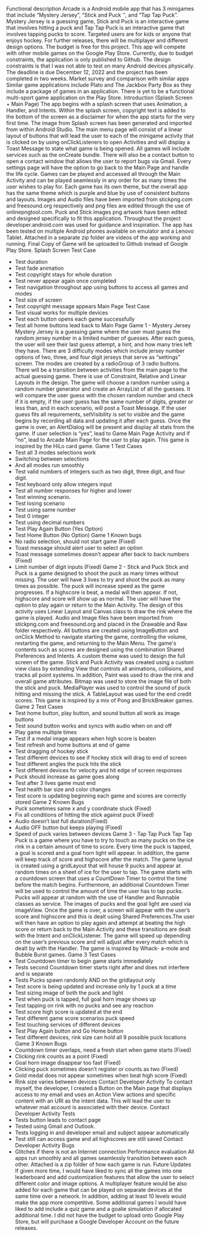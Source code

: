 Functional description
Arcade is a Android mobile app that has 3 minigames that include “Mystery Jersey”,
“Stick and Puck '', and “Tap Tap Puck”. Mystery Jersey is a guessing game, Stick and
Puck is an interactive game that involves hitting a puck and Tap Tap Puck is an
interactive game that involves tapping pucks to score. Targeted users are for kids or
anyone that enjoys hockey. For further releases, there will be multiplayer and different
design options. The budget is free for this project. This app will compete with other
mobile games on the Google Play Store. Currently, due to budget constraints, the
application is only published to Github. The design constraints is that I was not able to
test on many Android devices physically. The deadline is due December 12, 2022 and
the project has been completed in two weeks.
Market survey and comparison with similar apps
Similar game applications include Plato and The Jackbox Party Box as they include a
package of games in an application. There is yet to be a functional multi-sport game
application on the Play Store.
Introduction (Splash Screen + Main Page)
The app begins with a splash screen that uses Animation, a Handler, and Intents.
Within the splash screen, copyright text is added to the bottom of the screen as a
disclaimer for when the app starts for the very first time. The image from Splash screen
has been generated and imported from within Android Studio. The main menu page will
consist of a linear layout of buttons that will lead the user to each of the minigame
activity that is clicked on by using onClickListeners to open Activities and will display
a Toast Message to state what game is being opened. All games will include services
such as the onCreate bundle. There will also be a contact button to open a contact
window that allows the user to report bugs via Gmail. Every settings page will have the
option to go back to the Main Page and handle the life cycle. Games can be played
and accessed all through the Main Activity and can be played seamlessly in any order
for as many times the user wishes to play for. Each game has its own theme, but the
overall app has the same theme which is purple and blue by use of consistent buttons
and layouts. Images and Audio files have been imported from stickpng.com and
freesound.org respectively and png files are edited through the use of
onlinepngtool.com. Puck and Stick images png artwork have been edited and
designed specifically to fit this application. Throughout the project
developer.android.com was used for guidance and inspiration. The app has been tested
on multiple Android phones available on emulator and a Lenovo Tablet. Attached in a
separate zip folder are videos of the app working and running. Final Copy of Game will
be uploaded to Github instead of Google Play Store.
Splash Screen Test Case
- Test duration
- Test fade animation
- Test copyright stays for whole duration
- Test never appear again once completed
- Test navigation throughout app using buttons to access all games and modes
- Test size of screen
- Test copyright message appears
Main Page Test Case
- Test visual works for multiple devices
- Test each button opens each game successfully
- Test all home buttons lead back to Main Page
Game 1 - Mystery Jersey
Mystery Jersey is a guessing game where the user must guess the random jersey
number in a limited number of guesses. After each guess, the user will see their last
guess attempt, a hint, and how many tries left they have. There are 3 difficulty modes
which include jersey number options of two, three, and four digit jerseys that serve as
“settings” screen. The modes are created by a radioGroup of 3 radio buttons.
There will be a transition between activities from the main page to the actual guessing
game. There is use of Constraint, Relative and Linear Layouts in the design. The
game will choose a random number using a random number generator and create an
ArrayList of all the guesses. It will compare the user guess with the chosen random
number and check if it is empty, if the user guess has the same number of digits,
greater or less than, and in each scenario, will post a Toast Message. If the user guess
fits all requirements, setVisibility is set to visible and the game begins by recording all
data and updating it after each guess. Once the game is over, an AlertDialog will be
present and display all stats from the game. If user selection is “yes”, lead to Game
Main Page Activity and if “no”, lead to Arcade Main Page for the user to play again. This
game is inspired by the HiLo card game.
Game 1 Test Cases
- Test all 3 modes selections work
- Switching between selections
- And all modes run smoothly
- Test valid numbers of integers such as two digit, three digit, and four digit.
- Test keyboard only allow integers input
- Test all number responses for higher and lower
- Test winning scenario.
- Test losing scenario
- Test using same number
- Test 0 integer
- Test using decimal numbers
- Test Play Again Button (Yes Option)
- Test Home Button (No Option)
Game 1 Known bugs
- No radio selection, should not start game (Fixed)
- Toast message should alert user to select an option
- Toast message sometimes doesn’t appear after back to back numbers (Fixed)
- Limit number of digit inputs (Fixed)
Game 2 - Stick and Puck
Stick and Puck is a game designed to shoot the puck as many times without missing.
The user will have 3 lives to try and shoot the puck as many times as possible. The
puck will increase speed as the game progresses. If a highscore is beat, a medal will
then appear. If not, highscore and score will show up as normal. The user will have the
option to play again or return to the Main Activity. The design of this activity uses Linear
Layout and Canvas class to draw the rink where the game is played. Audio and Image
files have been imported from stickpng.com and freesound.org and placed in the
Drawable and Raw folder respectively. All buttons are created using ImageButton and
onClick Method to navigate starting the game, controlling the volume, restarting the
game, and returning to the Main Menu. The game's contents such as scores are
designed using the combination Shared Preferences and Intents. A custom theme
was used to design the full screen of the game. Stick and Puck Activity was created
using a custom view class by extending View that controls all animations, collisions,
and tracks all point systems. In addition, Paint was used to draw the rink and overall
game attributes. Bitmap was used to store the image file of both the stick and puck.
MediaPlayer was used to control the sound of puck hitting and missing the stick. A
TableLayout was used for the end credit scores. This game is inspired by a mix of
Pong and BrickBreaker games.
Game 2 Test Cases
- Test home button, play button, and sound button all work as image buttons
- Test sound button works and syncs with audio when on and off
- Play game multiple times
- Test if a medal image appears when high score is beaten
- Test refresh and home buttons at end of game
- Test dragging of hockey stick
- Test different devices to see if hockey stick will drag to end of screen
- Test different angles the puck hits the stick
- Test different devices for velocity and hit edge of screen responses
- Puck should increase as game goes along
- Test after 3 lives game must end
- Test health bar size and color changes
- Test score is updating beginning each game and scores are correctly stored
Game 2 Known Bugs
- Puck sometimes same x and y coordinate stuck (Fixed)
- Fix all conditions of hitting the stick against puck (Fixed)
- Audio doesn’t last full duration(Fixed)
- Audio OFF button but keeps playing (Fixed)
- Speed of puck varies between devices
Game 3 - Tap Tap Puck
Tap Tap Puck is a game where you have to try to touch as many pucks on the ice rink in
a certain amount of time to score. Every time the puck is tapped, a goal is scored and a
goal horn light will appear. In addition, the game will keep track of score and highscore
after the match. The game layout is created using a gridLayout that will house 9 pucks
and appear at random times on a sheet of ice for the user to tap. The game starts with a
countdown screen that uses a CountDown Timer to control the time before the match
begins. Furthermore, an additional Countdown Timer will be used to control the amount
of time the user has to tap pucks. Pucks will appear at random with the use of Handler
and Runnable classes as service. The images of pucks and the goal light are used via
imageView. Once the game is over, a screen will appear with the user’s score and
highscore and this is dealt using Shared Preferences.The user will then have an option
to play again and attempt at beating the high score or return back to the Main Activity
and these transitions are dealt with the Intent and onClickListener. The game will
speed up depending on the user’s previous score and will adjust after every match
which is dealt by with the Handler. The game is inspired by Whack- a-mole and Bubble
Burst games.
Game 3 Test Cases
- Test Countdown timer to begin game starts immediately
- Tests second Countdown timer starts right after and does not interfere and is
separate
- Tests Pucks spawn randomly AND on the gridlayout only
- Test score is being updated and increase only by 1 puck at a time
- Test sizing image of both the puck and light
- Test when puck is tapped, full goal horn image shows up
- Test tapping on rink with no pucks and see any reaction
- Test score high score is updated at the end
- Test different game score scenarios puck speed
- Test touching services of different devices
- Test Play Again button and Go Home button
- Test different devices, rink size can hold all 9 possible puck locations
Game 3 Known Bugs
- Countdown timer overlaps, need a fresh start when game starts (Fixed)
- Clicking rink counts as a point (Fixed)
- Goal horn image disappear too fast (Fixed)
- Clicking puck sometimes doesn’t register or counts as two (Fixed)
- Gold medal does not appear sometimes when beat high score (Fixed)
- Rink size varies between devices
Contact Developer Activity
To contact myself, the developer, I created a Button on the Main page that displays
access to my email and uses an Action View actions and specific content with an URI
as the intent data. This will lead the user to whatever mail account is associated with
their device.
Contact Developer Activity Tests
- Tests button leads to contact page
- Tested using Gmail and Outlook.
- Tests logging in and developer email and subject appear automatically
- Test still can access game and all highscores are still saved
Contact Developer Activity Bugs
- Glitches if there is not an Internet connection
Performance evaluation
All apps run smoothly and all games seamlessly transition between each other.
Attached is a zip folder of how each game is run.
Future Updates
If given more time, I would have liked to sync all the games into one leaderboard and
add customization features that allow the user to select different color and image
options. A multiplayer feature would be also added for each game that can be played on
separate devices at the same time over a network. In addition, adding at least 10 levels
would make the app more competitive. Some additional games I would have liked to
add include a quiz game and a goalie simulation if allocated additional time. I did not
have the budget to upload onto Google Play Store, but will purchase a Google
Developer Account on the future releases.
